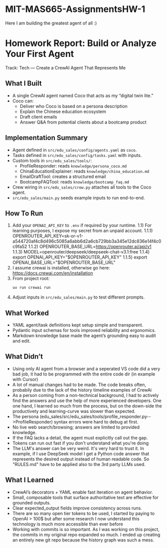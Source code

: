# MIT-MAS665-AssignmentsHW-1
Here I am building the greatest agent of all :)


Homework Report: Build or Analyze Your First Agent
==================================================

Track: Tech — Create a CrewAI Agent That Represents Me

What I Built
------------
- A single CrewAI agent named Coco that acts as my “digital twin lite.”
- Coco can:
  - Deliver who Coco is based on a persona description
  - Explain the Chinese education ecosystem
  - Draft client emails
  - Answer Q&A from potential clients about a bootcamp product

Implementation Summary
----------------------
- Agent defined in `src/edu_sales/config/agents.yaml` as `coco`.
- Tasks defined in `src/edu_sales/config/tasks.yaml` with inputs.
- Custom tools in `src/edu_sales/tools/`:
  - ProfileResponder: reads `knowledge/persona_coco.md`
  - ChinaEducationExplainer: reads `knowledge/china_education.md`
  - EmailDraftTool: creates a structured email
  - BootcampFAQTool: reads `knowledge/bootcamp_faq.md`
- Crew wiring in `src/edu_sales/crew.py` attaches all tools to the Coco agent.
- `src/edu_sales/main.py` seeds example inputs to run end-to-end.

How To Run
----------
1) Add your `OPENAI_API_KEY` to `.env` if required by your runtime.
1.1) For learning purposes, I expose my secret from an unpaid account.
   1.1.1) OPENROUTER_API_KEY=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
   1.1.2) OPENROUTER_BASE_URL=https://openrouter.ai/api/v1
   1.1.3) MODEL=openrouter/deepseek/deepseek-chat-v3.1:free
   1.1.4) export OPENAI_API_KEY="$OPENROUTER_API_KEY"
   1.1.5) export OPENAI_BASE_URL="$OPENROUTER_BASE_URL"
2) I assume crewai is installed, otherwise go here: https://docs.crewai.com/en/installation
3) From project root:
   ```bash
   uv run crewai run
   ```
4) Adjust inputs in `src/edu_sales/main.py` to test different prompts.

What Worked
-----------
- YAML agent/task definitions kept setup simple and transparent.
- Pydantic input schemas for tools improved reliability and ergonomics.
- Markdown knowledge base made the agent’s grounding easy to audit and edit.

What Didn’t
-----------
- Using only AI agent from a browser and a seperated VS code did a very bad job, it had to be programmed with the entire code dir (in example with Cursor)
- A lot of manual changes had to be made. The code breaks often, probabily due to the lack of the history timeline examples of CrewAi
- As a person coming from a non-technical background, I had to actively find the answers and use the help of more experienced developers. One one hand, I learned so much from the process, but on the down-side the productivety and learning-curve was slower than expected.
- The persona (edu_sales/src/edu_sales/tools/profile_responder.py-->ProfileResponder) syntax errors were hard to debug at first.
- No live web search/browsing; answers are limited to provided knowledge.
- If the FAQ lacks a detail, the agent must explicitly call out the gap.
- Tokens can run out fast if you don't understand what you're doing
- The LLM's answer can be very weird. It's very hard to trust it. In example, if I use DeepSeek model I get a Python code answer that represents the desired output instead of human readable code. So "RULES.md" have to be applied also to the 3rd party LLMs used.

What I Learned
--------------
- CrewAI’s decorators + YAML enable fast iteration on agent behavior.
- Small, composable tools that surface authoritative text are effective for grounded outputs.
- Clear expected_output fields improve consistency across runs.
- There are so many open tier tokens to be used, I started by paying to OpenAI > 100$ but after some research I now understand this technology is much more accessible than ever before
- Working with commits is so important. As I was working on this project, the commits in my original repo expanded so much. I ended up creating an entirely new git repo because the history graph was such a mess.
